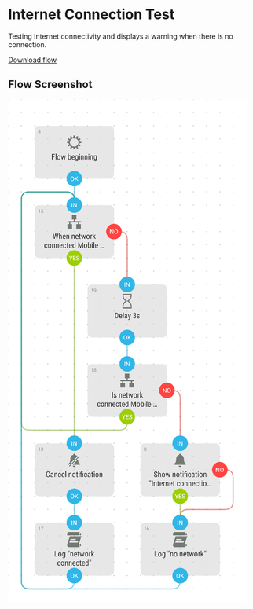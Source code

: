 # Internet Connection Test
Testing Internet connectivity and displays a warning when there is no connection.

[Download flow](https://github.com/mgafner/automate-flows/blob/master/internet_connection_test.flo?raw=true)

## Flow Screenshot
![Flow](internet_connection_test.png)
